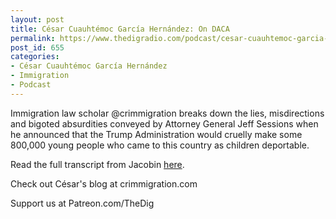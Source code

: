 ```yaml
---
layout: post
title: César Cuauhtémoc García Hernández: On DACA
permalink: https://www.thedigradio.com/podcast/cesar-cuauhtemoc-garcia-hernandez-on-daca/index.html
post_id: 655
categories: 
- César Cuauhtémoc García Hernández
- Immigration
- Podcast
---
```


Immigration law scholar @crimmigration breaks down the lies, misdirections and bigoted absurdities conveyed by Attorney General Jeff Sessions when he announced that the Trump Administration would cruelly make some 800,000 young people who came to this country as children deportable.



Read the full transcript from Jacobin 
[here](https://jacobinmag.com/2017/09/daca-dreamers-trump-sessions-immigration-deportation).



Check out César's blog at crimmigration.com

Support us at Patreon.com/TheDig